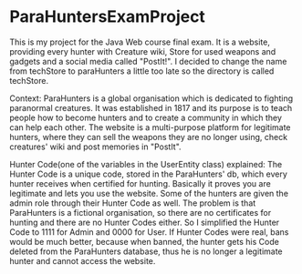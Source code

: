 # ParaHuntersExamProject
This is my project for the Java Web course final exam. It is a website, providing every hunter with Creature wiki, Store for used weapons and gadgets and a social media called "PostIt!". I decided to change the name from techStore to paraHunters a little too late so the directory is called techStore.

Context: ParaHunters is a global organisation which is dedicated to fighting paranormal creatures. It was established in 1817 and its purpose is to teach people how to become hunters and to create a community in which they can help each other. The website is a multi-purpose platform for legitimate hunters, where they can sell the weapons they are no longer using, check creatures' wiki and post memories in "PostIt".

Hunter Code(one of the variables in the UserEntity class) explained: 
	The Hunter Code is a unique code, stored in the ParaHunters' db, which every hunter receives when certified for hunting. Basically it proves you are legitimate and lets you use the website. Some of the hunters are given the admin role through their Hunter Code as well. The problem is that ParaHunters is a fictional organisation, so there are no certificates for hunting and there are no Hunter Codes either. So I simplified the Hunter Code to 1111 for Admin and 0000 for User. If Hunter Codes were real, bans would be much better, because when banned, the hunter gets his Code deleted from the ParaHunters database, thus he is no longer a legitimate hunter and cannot access the website.
